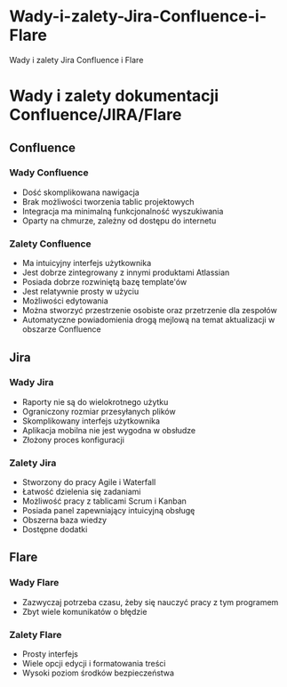 # Wady-i-zalety-Jira-Confluence-i-Flare
Wady i zalety Jira Confluence i Flare

<!-- Headings -->
# Wady i zalety dokumentacji Confluence/JIRA/Flare
## Confluence
### Wady Confluence
<!-- UL -->
* Dość skomplikowana nawigacja
* Brak możliwości tworzenia tablic projektowych
* Integracja ma minimalną funkcjonalność wyszukiwania
* Oparty na chmurze, zależny od dostępu do internetu
### Zalety Confluence
<!-- UL -->
* Ma intuicyjny interfejs użytkownika
* Jest dobrze zintegrowany z innymi produktami Atlassian
* Posiada dobrze rozwiniętą bazę template'ów
* Jest relatywnie prosty w użyciu
* Możliwości edytowania
* Można stworzyć przestrzenie osobiste oraz przetrzenie dla zespołów
* Automatyczne powiadomienia drogą mejlową na temat aktualizacji w obszarze Confluence


## Jira
### Wady Jira
<!-- UL -->
* Raporty nie są do wielokrotnego użytku
* Ograniczony rozmiar przesyłanych plików
* Skomplikowany interfejs użytkownika
* Aplikacja mobilna nie jest wygodna w obsłudze
* Złożony proces konfiguracji
### Zalety Jira
<!-- UL -->
* Stworzony do pracy Agile i Waterfall
* Łatwość dzielenia się zadaniami
* Możliwość pracy z tablicami Scrum i Kanban
* Posiada panel zapewniający intuicyjną obsługę
* Obszerna baza wiedzy
* Dostępne dodatki 
## Flare
### Wady Flare 
<!-- UL -->
* Zazwyczaj potrzeba czasu, żeby się nauczyć pracy z tym programem
* Zbyt wiele komunikatów o błędzie

### Zalety Flare
<!-- UL -->
* Prosty interfejs
* Wiele opcji edycji i formatowania treści
* Wysoki poziom środków bezpieczeństwa
